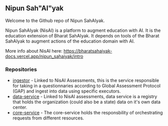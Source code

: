 ## Nipun Sah"AI"yak

Welcome to the Github repo of Nipun SahAIyak. 

Nipun SahAIyak (NisAI) is a platform to augment education with AI. It is the education extension of Bharat SahAIyak. It depends on tools of the Bharat SahAIyak to augment actions of the education domain with AI.

More info about NisAI here: https://bharatsahaiyak-docs.vercel.app/nipun_sahaiyak/intro

### Repositories

* [ingestor](https://github.com/NipunSahAIyak/ingestor) - Linked to NisAI Assessments, this is the service responsible for taking in a questionnaries according to Global Assessment Protocol (GAP) and ingest into data using specific executors.
* [data-service](https://github.com/NipunSahAIyak/data-service) - Linked to NisAI assessments, data service is a registry that holds the organization (could also be a state) data on it's own data center.
* [core-service](https://github.com/NipunSahAIyak/core-service) - The core-service holds the responsbility of orchestrating requests from different resources. 

